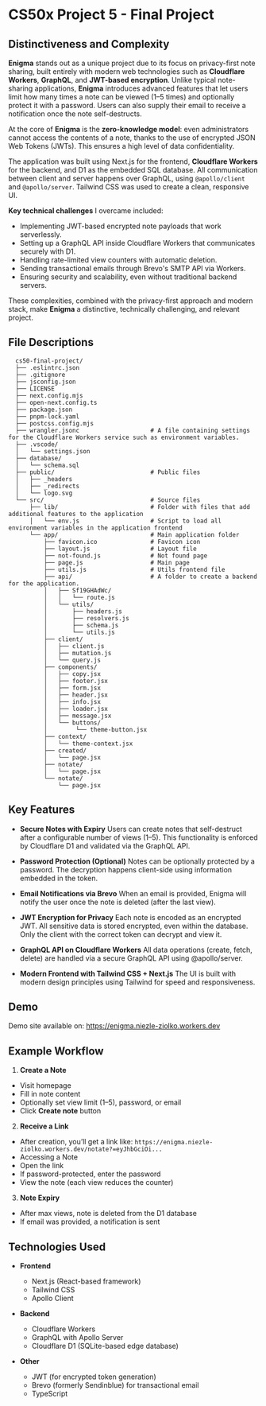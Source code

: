 # CS50x Project 5 - Final Project

## Distinctiveness and Complexity

**Enigma** stands out as a unique project due to its focus on privacy-first note sharing, built entirely with modern web technologies such as **Cloudflare Workers**, **GraphQL**, and **JWT-based encryption**. Unlike typical note-sharing applications, **Enigma** introduces advanced features that let users limit how many times a note can be viewed (1–5 times) and optionally protect it with a password. Users can also supply their email to receive a notification once the note self-destructs.

At the core of **Enigma** is the **zero-knowledge model**: even administrators cannot access the contents of a note, thanks to the use of encrypted JSON Web Tokens (JWTs). This ensures a high level of data confidentiality.

The application was built using Next.js for the frontend, **Cloudflare Workers** for the backend, and D1 as the embedded SQL database. All communication between client and server happens over GraphQL, using `@apollo/client` and `@apollo/server`. Tailwind CSS was used to create a clean, responsive UI.

**Key technical challenges** I overcame included:
  - Implementing JWT-based encrypted note payloads that work serverlessly.
  - Setting up a GraphQL API inside Cloudflare Workers that communicates securely with D1.
  - Handling rate-limited view counters with automatic deletion.
  - Sending transactional emails through Brevo's SMTP API via Workers.
  - Ensuring security and scalability, even without traditional backend servers.

These complexities, combined with the privacy-first approach and modern stack, make **Enigma** a distinctive, technically challenging, and relevant project.

## File Descriptions

```
  cs50-final-project/
  ├── .eslintrc.json
  ├── .gitignore
  ├── jsconfig.json
  ├── LICENSE
  ├── next.config.mjs
  ├── open-next.config.ts
  ├── package.json
  ├── pnpm-lock.yaml
  ├── postcss.config.mjs
  ├── wrangler.jsonc                    # A file containing settings for the Cloudflare Workers service such as environment variables.
  ├── .vscode/
  │   └── settings.json
  ├── database/
  │   └── schema.sql
  ├── public/                           # Public files
  │   ├── _headers
  │   ├── _redirects
  │   └── logo.svg
  └── src/                              # Source files
      ├── lib/                          # Folder with files that add additional features to the application
      │   └── env.js                    # Script to load all environment variables in the application frontend
      └── app/                          # Main application folder
          ├── favicon.ico               # Favicon icon
          ├── layout.js                 # Layout file
          ├── not-found.js              # Not found page
          ├── page.js                   # Main page
          ├── utils.js                  # Utils frontend file
          ├── api/                      # A folder to create a backend for the application.
          │   ├── Sf19GHAdWc/
          │   │   └── route.js
          │   └── utils/
          │       ├── headers.js
          │       ├── resolvers.js
          │       ├── schema.js
          │       └── utils.js
          ├── client/
          │   ├── client.js
          │   ├── mutation.js
          │   └── query.js
          ├── components/
          │   ├── copy.jsx
          │   ├── footer.jsx
          │   ├── form.jsx
          │   ├── header.jsx
          │   ├── info.jsx
          │   ├── loader.jsx
          │   ├── message.jsx
          │   └── buttons/
          │        └── theme-button.jsx
          ├── context/
          │   └── theme-context.jsx
          ├── created/
          │   └── page.jsx
          ├── notate/
          │   └── page.jsx
          └── notate/
              └── page.jsx
```

## Key Features
- **Secure Notes with Expiry**
  Users can create notes that self-destruct after a configurable number of views (1–5). This functionality is enforced by Cloudflare D1 and validated via the GraphQL API.

- **Password Protection (Optional)**
  Notes can be optionally protected by a password. The decryption happens client-side using information embedded in the token.

- **Email Notifications via Brevo**
  When an email is provided, Enigma will notify the user once the note is deleted (after the last view).

- **JWT Encryption for Privacy**
  Each note is encoded as an encrypted JWT. All sensitive data is stored encrypted, even within the database. Only the client with the correct token can decrypt and view it.

- **GraphQL API on Cloudflare Workers**
  All data operations (create, fetch, delete) are handled via a secure GraphQL API using @apollo/server.

- **Modern Frontend with Tailwind CSS + Next.js**
  The UI is built with modern design principles using Tailwind for speed and responsiveness.

## Demo

Demo site available on: https://enigma.niezle-ziolko.workers.dev

## Example Workflow

1. **Create a Note**
  - Visit homepage
  - Fill in note content
  - Optionally set view limit (1–5), password, or email
  - Click **Create note** button

2. **Receive a Link**
  - After creation, you’ll get a link like: `https://enigma.niezle-ziolko.workers.dev/notate?=eyJhbGciOi...`
  - Accessing a Note
  - Open the link
  - If password-protected, enter the password
  - View the note (each view reduces the counter)

3. **Note Expiry**
  - After max views, note is deleted from the D1 database
  - If email was provided, a notification is sent

## Technologies Used
  - **Frontend**
    - Next.js (React-based framework)
    - Tailwind CSS
    - Apollo Client

  - **Backend**
    - Cloudflare Workers
    - GraphQL with Apollo Server
    - Cloudflare D1 (SQLite-based edge database)

  - **Other**
    - JWT (for encrypted token generation)
    - Brevo (formerly Sendinblue) for transactional email
    - TypeScript